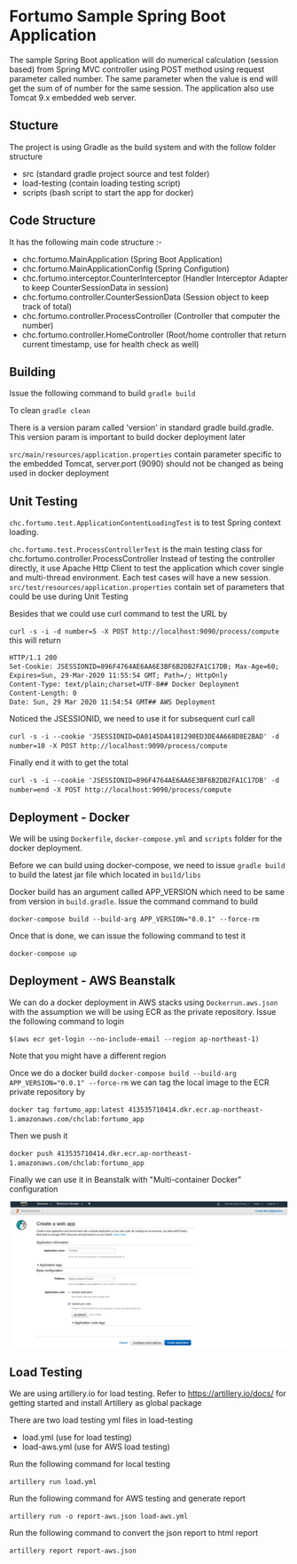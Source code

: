 # Fortumo Sample Spring Boot Application
The sample Spring Boot application will do numerical calculation (session based) from Spring MVC controller using POST method using request parameter called number.
The same parameter when the value is end will get the sum of of number for the same session.
The application also use Tomcat 9.x embedded web server.

## Stucture
The project is using Gradle as the build system and with the follow folder structure
* src (standard gradle project source and test folder)
* load-testing (contain loading testing script)
* scripts (bash script to start the app for docker)

## Code Structure
It has the following main code structure :-
* chc.fortumo.MainApplication (Spring Boot Application)
* chc.fortumo.MainApplicationConfig (Spring Configution)
* chc.fortumo.interceptor.CounterInterceptor (Handler Interceptor Adapter to keep CounterSessionData in session)
* chc.fortumo.controller.CounterSessionData (Session object to keep track of total)
* chc.fortumo.controller.ProcessController (Controller that computer the number)
* chc.fortumo.controller.HomeController (Root/home controller that return current timestamp, use for health check as well)

## Building
Issue the following command to build
`gradle build`

To clean
`gradle clean`

There is a version param called 'version' in standard gradle build.gradle.
This version param is important to build docker deployment later

`src/main/resources/application.properties` contain parameter specific to the embedded Tomcat, server.port (9090) should not be changed as being used in docker deployment 

## Unit Testing
`chc.fortumo.test.ApplicationContentLoadingTest` is to test Spring context loading.

`chc.fortumo.test.ProcessControllerTest` is the main testing class for chc.fortumo.controller.ProcessController
Instead of testing the controller directly, it use Apache Http Client to test the application which cover single and multi-thread environment. Each test cases will have a new session. 
`src/test/resources/application.properties` contain set of parameters that could be use during Unit Testing

Besides that we could use curl command to test the URL by

`curl -s -i -d number=5 -X POST http://localhost:9090/process/compute`
this will return
```
HTTP/1.1 200 
Set-Cookie: JSESSIONID=896F4764AE6AA6E3BF6B2DB2FA1C17DB; Max-Age=60; Expires=Sun, 29-Mar-2020 11:55:54 GMT; Path=/; HttpOnly
Content-Type: text/plain;charset=UTF-8## Docker Deployment
Content-Length: 0
Date: Sun, 29 Mar 2020 11:54:54 GMT## AWS Deployment
```

Noticed the JSESSIONID, we need to use it for subsequent curl call

`curl -s -i --cookie 'JSESSIONID=DA0145DA4181290ED3DE4A668D8E2BAD' -d number=10 -X POST http://localhost:9090/process/compute`

Finally end it with to get the total

`curl -s -i --cookie 'JSESSIONID=896F4764AE6AA6E3BF6B2DB2FA1C17DB' -d number=end -X POST http://localhost:9090/process/compute`

## Deployment - Docker
We will be using `Dockerfile`, `docker-compose.yml` and `scripts` folder for the docker deployment.

Before we can build using docker-compose, we need to issue `gradle build` to build the latest jar file which located in `build/libs`

Docker build has an argument called APP_VERSION which need to be same from version in `build.gradle`.
Issue the command command to build

`docker-compose build --build-arg APP_VERSION="0.0.1" --force-rm`

Once that is done, we can issue the following command to test it

`docker-compose up`

## Deployment - AWS Beanstalk
We can do a docker deployment in AWS stacks using `Dockerrun.aws.json` with the assumption we will be using ECR as the private repository. Issue the following command to login

`$(aws ecr get-login --no-include-email --region ap-northeast-1)`

Note that you might have a different region

Once we do a docker build `docker-compose build --build-arg APP_VERSION="0.0.1" --force-rm` we can tag the local image to the ECR private repository by

`docker tag fortumo_app:latest 413535710414.dkr.ecr.ap-northeast-1.amazonaws.com/chclab:fortumo_app`

Then we push it

`docker push 413535710414.dkr.ecr.ap-northeast-1.amazonaws.com/chclab:fortumo_app`

Finally we can use it in Beanstalk with "Multi-container Docker" configuration
<p align="center">
  <img src="https://github.com/hongcheng79/fortumo/blob/master/AWS-Beanstalk-Config.png" width="500">
</p>

## Load Testing
We are using artillery.io for load testing. Refer to https://artillery.io/docs/ for getting started and install Artillery as global package

There are two load testing yml files in load-testing
* load.yml (use for load testing)
* load-aws.yml (use for AWS load testing) 

Run the following command for local testing

`artillery run load.yml`

Run the following command for AWS testing and generate report

`artillery run -o report-aws.json load-aws.yml`

Run the following command to convert the json report to html report

`artillery report report-aws.json`